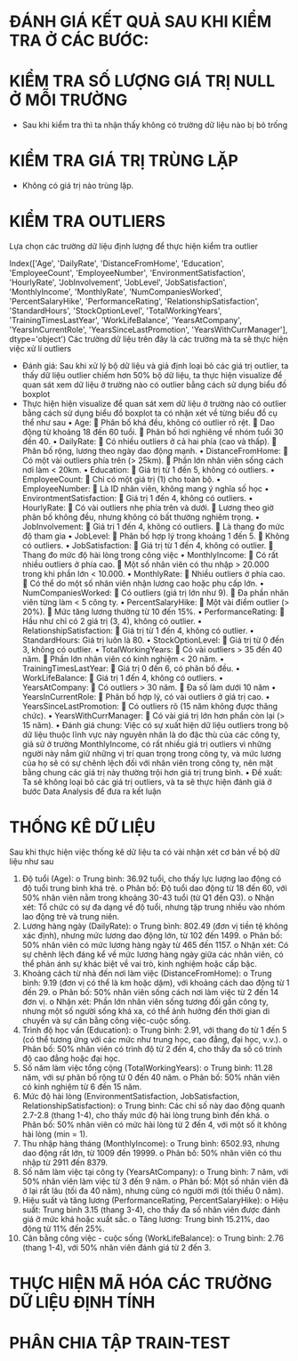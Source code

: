 
# ĐÁNH GIÁ KẾT QUẢ SAU KHI KIỂM TRA Ở CÁC BƯỚC:
# KIỂM TRA SỐ LƯỢNG GIÁ TRỊ NULL Ở MỖI TRƯỜNG
-	Sau khi kiểm tra thì ta nhận thấy không có trường dữ liệu nào bị bỏ trống
# KIỂM TRA GIÁ TRỊ TRÙNG LẶP
-	Không có giá trị nào trùng lặp.
# KIỂM TRA OUTLIERS
Lựa chọn các trường dữ liệu định lượng để thực hiện kiểm tra outlier 

Index(['Age', 'DailyRate', 'DistanceFromHome', 'Education', 'EmployeeCount',
       'EmployeeNumber', 'EnvironmentSatisfaction', 'HourlyRate',
       'JobInvolvement', 'JobLevel', 'JobSatisfaction', 'MonthlyIncome',
       'MonthlyRate', 'NumCompaniesWorked', 'PercentSalaryHike',
       'PerformanceRating', 'RelationshipSatisfaction', 'StandardHours',
       'StockOptionLevel', 'TotalWorkingYears', 'TrainingTimesLastYear',
       'WorkLifeBalance', 'YearsAtCompany', 'YearsInCurrentRole',
       'YearsSinceLastPromotion', 'YearsWithCurrManager'],
      dtype='object')
Các trường dữ liệu trên đây là các trường mà ta sẽ thực hiện việc xử lí outliers

-	Đánh giá: Sau khi xử lý bộ dữ liệu và giả định loại bỏ các giá trị outlier, ta thấy dữ liệu outlier chiếm hơn 50% bộ dữ liệu, ta thực hiện visualize để quan sát xem dữ liệu ở trường nào có outlier bằng cách sử dụng biểu đồ boxplot
-	Thực hiện hiện visualize để quan sát xem dữ liệu ở trường nào có outlier bằng cách sử dụng biểu đồ boxplot ta có nhận xét về từng biểu đồ cụ thể như sau 
•	Age:
	Phân bố khá đều, không có outlier rõ rệt.
	Dao động từ khoảng 18 đến 60 tuổi.
	Phân bố hơi nghiêng về nhóm tuổi 30 đến 40.
•	DailyRate:
	Có nhiều outliers ở cả hai phía (cao và thấp).
	Phân bố rộng, lương theo ngày dao động mạnh.
•	DistanceFromHome:
	Có một vài outliers phía trên (> 25km).
	Phần lớn nhân viên sống cách nơi làm < 20km.
•	Education:
	Giá trị từ 1 đến 5, không có outliers.
•	EmployeeCount:
	Chỉ có một giá trị (1) cho toàn bộ.
•	EmployeeNumber:
	Là ID nhân viên, không mang ý nghĩa số học
•	EnvirontmentSatisfaction:
	Giá trị 1 đến 4, không có outliers.
•	HourlyRate:
	Có vài outliers nhẹ phía trên và dưới.
	Lương theo giờ phân bố không đều, nhưng không có bất thường nghiêm trọng.
•	JobInvolvement:
	Giá trị 1 đến 4, không có outliers.
	Là thang đo mức độ tham gia
•	JobLevel:
	Phân bố hợp lý trong khoảng 1 đến 5.
	Không có outliers.
•	JobSatisfaction:
	Giá trị từ 1 đến 4, không có outlier.
	Thang đo mức độ hài lòng trong công việc
•	MonthlyIncome:
	Có rất nhiều outliers ở phía cao.
	Một số nhân viên có thu nhập > 20.000 trong khi phần lớn < 10.000.
•	MonthlyRate:
	Nhiều outliers ở phía cao.
	Có thể do một số nhân viên nhận lương cao hoặc phụ cấp lớn.
•	NumCompaniesWorked:
	Có outliers (giá trị lớn như 9).
	Đa phần nhân viên từng làm < 5 công ty.
•	PercentSalaryHike:
	Một vài điểm outlier (> 20%).
	Mức tăng lương thường từ 10 đến 15%.
•	PerformanceRating:
	Hầu như chỉ có 2 giá trị (3, 4), không có outlier.
•	RelationshipSatisfaction:
	Giá trị từ 1 đến 4, không có outlier.
•	StandardHours: Giá trị luôn là 80.
•	StockOptionLevel:
	Giá trị từ 0 đến 3, không có outlier.
•	TotalWorkingYears:
	Có vài outliers > 35 đến 40 năm.
	Phần lớn nhân viên có kinh nghiệm < 20 năm.
•	TrainingTimesLastYear:
	Giá trị 0 đến 6, có phân bố đều.
•	WorkLifeBalance:
	Giá trị 1 đến 4, không có outliers.
•	YearsAtCompany:
	Có outliers > 30 năm.
	Đa số làm dưới 10 năm
•	YearsInCurrentRole:
	Phân bố hợp lý, có vài outliers ở giá trị cao.
•	YearsSinceLastPromotion:
	Có outliers rõ (15 năm không được thăng chức).
•	YearsWithCurrManager:
	Có vài giá trị lớn hơn phần còn lại (> 15 năm).
•	Đánh giá chung: Việc có sự xuất hiện dữ liệu outliers trong bộ dữ liệu thuộc lĩnh vực này nguyên nhân là do đặc thù của các công ty, giả sử ở trường MonthlyIncome, có rất nhiều giá trị outliers vì những người này nắm giữ những vị trí quan trọng trong công ty, và mức lương của họ sẽ có sự chênh lệch đối với nhân viên trong công ty, nên mặt bằng chung các giá trị này thường trội hơn giá trị trung bình.
•	Đề xuất: Ta sẽ không loại bỏ các giá trị outliers, và ta sẽ thực hiện đánh giá ở bước Data Analysis để đưa ra kết luận
# THỐNG KÊ DỮ LIỆU 
Sau khi thực hiện việc thống kê dữ liệu ta có vài nhận xét cơ bản về bộ dữ liệu như sau
1.	Độ tuổi (Age): 
o	Trung bình: 36.92 tuổi, cho thấy lực lượng lao động có độ tuổi trung bình khá trẻ.
o	Phân bố: Độ tuổi dao động từ 18 đến 60, với 50% nhân viên nằm trong khoảng 30-43 tuổi (từ Q1 đến Q3).
o	Nhận xét: Tổ chức có sự đa dạng về độ tuổi, nhưng tập trung nhiều vào nhóm lao động trẻ và trung niên.
2.	Lương hàng ngày (DailyRate): 
o	Trung bình: 802.49 (đơn vị tiền tệ không xác định), nhưng mức lương dao động lớn, từ 102 đến 1499.
o	Phân bố: 50% nhân viên có mức lương hàng ngày từ 465 đến 1157.
o	Nhận xét: Có sự chênh lệch đáng kể về mức lương hàng ngày giữa các nhân viên, có thể phản ánh sự khác biệt về vai trò, kinh nghiệm hoặc cấp bậc.
3.	Khoảng cách từ nhà đến nơi làm việc (DistanceFromHome): 
o	Trung bình: 9.19 (đơn vị có thể là km hoặc dặm), với khoảng cách dao động từ 1 đến 29.
o	Phân bố: 50% nhân viên sống cách nơi làm việc từ 2 đến 14 đơn vị.
o	Nhận xét: Phần lớn nhân viên sống tương đối gần công ty, nhưng một số người sống khá xa, có thể ảnh hưởng đến thời gian di chuyển và sự cân bằng công việc-cuộc sống.
4.	Trình độ học vấn (Education): 
o	Trung bình: 2.91, với thang đo từ 1 đến 5 (có thể tương ứng với các mức như trung học, cao đẳng, đại học, v.v.).
o	Phân bố: 50% nhân viên có trình độ từ 2 đến 4, cho thấy đa số có trình độ cao đẳng hoặc đại học.
5.	Số năm làm việc tổng cộng (TotalWorkingYears): 
o	Trung bình: 11.28 năm, với sự phân bố rộng từ 0 đến 40 năm.
o	Phân bố: 50% nhân viên có kinh nghiệm từ 6 đến 15 năm.
6.	Mức độ hài lòng (EnvironmentSatisfaction, JobSatisfaction, RelationshipSatisfaction): 
o	Trung bình: Các chỉ số này dao động quanh 2.7-2.8 (thang 1-4), cho thấy mức độ hài lòng trung bình đến khá.
o	Phân bố: 50% nhân viên có mức hài lòng từ 2 đến 4, với một số ít không hài lòng (min = 1).
7.	Thu nhập hàng tháng (MonthlyIncome): 
o	Trung bình: 6502.93, nhưng dao động rất lớn, từ 1009 đến 19999.
o	Phân bố: 50% nhân viên có thu nhập từ 2911 đến 8379.
8.	Số năm làm việc tại công ty (YearsAtCompany): 
o	Trung bình: 7 năm, với 50% nhân viên làm việc từ 3 đến 9 năm.
o	Phân bố: Một số nhân viên đã ở lại rất lâu (tối đa 40 năm), nhưng cũng có người mới (tối thiểu 0 năm).
9.	Hiệu suất và tăng lương (PerformanceRating, PercentSalaryHike): 
o	Hiệu suất: Trung bình 3.15 (thang 3-4), cho thấy đa số nhân viên được đánh giá ở mức khá hoặc xuất sắc.
o	Tăng lương: Trung bình 15.21%, dao động từ 11% đến 25%.
10.	Cân bằng công việc - cuộc sống (WorkLifeBalance): 
o	Trung bình: 2.76 (thang 1-4), với 50% nhân viên đánh giá từ 2 đến 3.
# THỰC HIỆN MÃ HÓA CÁC TRƯỜNG DỮ LIỆU ĐỊNH TÍNH 

# PHÂN CHIA TẬP TRAIN-TEST
